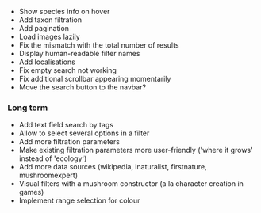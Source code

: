 - Show species info on hover
- Add taxon filtration
- Add pagination
- Load images lazily
- Fix the mismatch with the total number of results
- Display human-readable filter names
- Add localisations
- Fix empty search not working
- Fix additional scrollbar appearing momentarily
- Move the search button to the navbar?
### Long term
- Add text field search by tags
- Allow to select several options in a filter
- Add more filtration parameters
- Make existing filtration parameters more user-friendly ('where it grows' instead of 'ecology')
- Add more data sources (wikipedia, inaturalist, firstnature, mushroomexpert)
- Visual filters with a mushroom constructor (a la character creation in games)
- Implement range selection for colour
